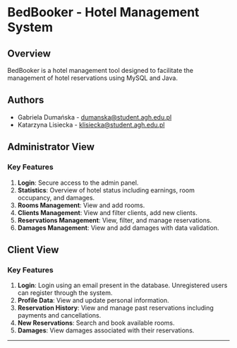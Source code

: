 # BedBooker - Hotel Management System

## Overview

BedBooker is a hotel management tool designed to facilitate the management of hotel reservations using MySQL and Java.

## Authors

- Gabriela Dumańska - dumanska@student.agh.edu.pl
- Katarzyna Lisiecka - klisiecka@student.agh.edu.pl

## Administrator View

### Key Features

1. **Login**: Secure access to the admin panel.
2. **Statistics**: Overview of hotel status including earnings, room occupancy, and damages.
3. **Rooms Management**: View and add rooms.
4. **Clients Management**: View and filter clients, add new clients.
5. **Reservations Management**: View, filter, and manage reservations.
6. **Damages Management**: View and add damages with data validation.

## Client View

### Key Features

1. **Login**: Login using an email present in the database. Unregistered users can register through the system.
2. **Profile Data**: View and update personal information.
3. **Reservation History**: View and manage past reservations including payments and cancellations.
4. **New Reservations**: Search and book available rooms.
5. **Damages**: View damages associated with their reservations.

---

